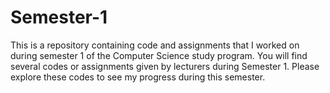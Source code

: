 # Semester-1
This is a repository containing code and assignments that I worked on during semester 1 of the Computer Science study program. You will find several codes or assignments given by lecturers during Semester 1. Please explore these codes to see my progress during this semester.
